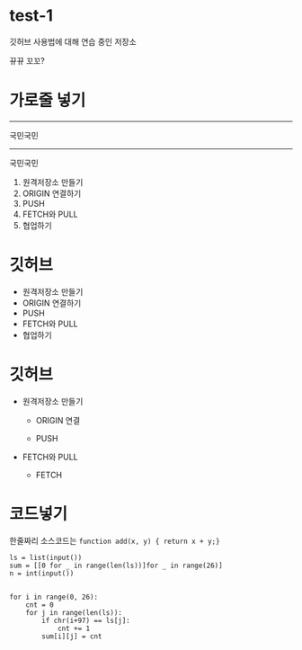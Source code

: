 # test-1
깃허브 사용법에 대해 연습 중인 저장소

뀨뀨 꼬꼬?

# 가로줄 넣기
---
국민국민
***
국민국민

1. 원격저장소 만들기
2. ORIGIN 연결하기
3. PUSH
4. FETCH와 PULL
5. 협업하기

# 깃허브
- 원격저장소 만들기
- ORIGIN 연결하기
- PUSH
- FETCH와 PULL
- 협업하기

# 깃허브
- 원격저장소 만들기

  - ORIGIN 연결
  
  - PUSH
  
- FETCH와 PULL

  - FETCH

# 코드넣기
한줄짜리 소스코드는 `function add(x, y) { return x + y;}`

```pytion
ls = list(input())
sum = [[0 for _ in range(len(ls))]for _ in range(26)]
n = int(input())


for i in range(0, 26):
    cnt = 0
    for j in range(len(ls)):
        if chr(i+97) == ls[j]:
            cnt += 1
        sum[i][j] = cnt
```
